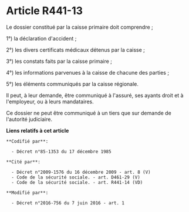 # Article R441-13

Le dossier constitué par la caisse primaire doit comprendre ;

1°) la déclaration d'accident ; 

2°) les divers certificats médicaux détenus par la caisse ; 

3°) les constats faits par la caisse primaire ; 

4°) les informations parvenues à la caisse de chacune des parties ; 

5°) les éléments communiqués par la caisse régionale. 

Il peut, à leur demande, être communiqué à l'assuré, ses ayants droit et à l'employeur, ou à leurs mandataires. 

Ce dossier ne peut être communiqué à un tiers que sur demande de l'autorité judiciaire.

**Liens relatifs à cet article**

	**Codifié par**:

	  - Décret n°85-1353 du 17 décembre 1985

	**Cité par**:

	  - Décret n°2009-1576 du 16 décembre 2009 - art. 8 (V)
	  - Code de la sécurité sociale. - art. D461-29 (V)
	  - Code de la sécurité sociale. - art. R441-14 (VD)

	**Modifié par**:

	  - Décret n°2016-756 du 7 juin 2016 - art. 1

